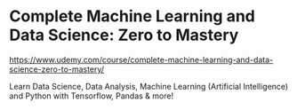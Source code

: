 # Complete Machine Learning and Data Science: Zero to Mastery
https://www.udemy.com/course/complete-machine-learning-and-data-science-zero-to-mastery/

Learn Data Science, Data Analysis, Machine Learning (Artificial Intelligence) and Python with Tensorflow, Pandas & more!
